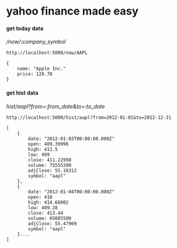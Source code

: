 # yahoo finance made easy

#### get today data

*/now/:company_symbol*

	http://localhost:5000/now/AAPL
	
	{
	    name: "Apple Inc."
	    price: 128.78
	}


#### get hist data

*hist/aapl?from=:from_date&to=:to_date*

	http://localhost:5000/hist/aapl?from=2012-01-01&to=2012-12-31

	[
		{
			date: "2012-01-03T00:00:00.000Z"
			open: 409.39996
			high: 412.5
			low: 409
			close: 411.22998
			volume: 75555200
			adjClose: 55.18312
			symbol: "aapl"
		},
		{
			date: "2012-01-04T00:00:00.000Z"
			open: 410
			high: 414.68002
			low: 409.28
			close: 413.44
			volume: 65005500
			adjClose: 55.47969
			symbol: "aapl"
		}....
	]